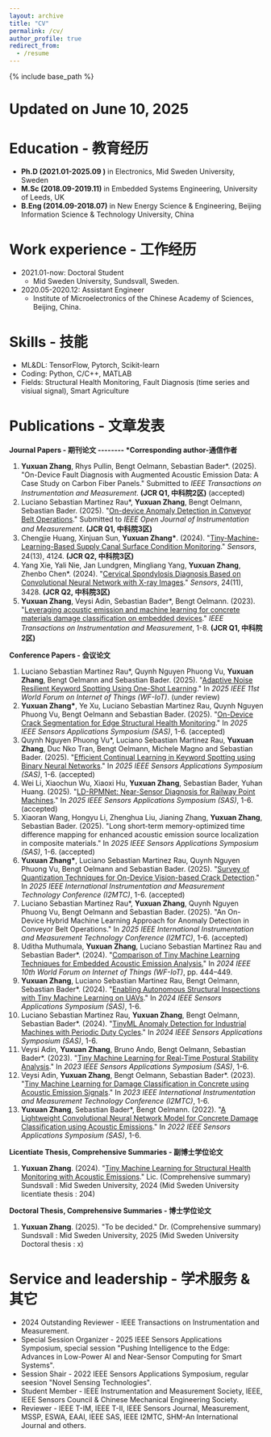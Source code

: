 ```yaml
---
layout: archive
title: "CV"
permalink: /cv/
author_profile: true
redirect_from:
  - /resume
---
```


{% include base_path %}

Updated on June 10, 2025
======

Education - 教育经历
======
* **Ph.D (2021.01-2025.09 )** in Electronics, Mid Sweden University, Sweden
* **M.Sc (2018.09-2019.11)** in Embedded Systems Engineering, University of Leeds, UK
* **B.Eng (2014.09-2018.07)** in New Energy Science & Engineering, Beijing Information Science & Technology University, China

Work experience - 工作经历
======
* 2021.01-now: Doctoral Student
  * Mid Sweden University, Sundsvall, Sweden.     
* 2020.05-2020.12: Assistant Engineer
  * Institute of Microelectronics of the Chinese Academy of Sciences, Beijing, China.

Skills - 技能
======
* ML&DL: TensorFlow, Pytorch, Scikit-learn
* Coding: Python, C/C++, MATLAB
* Fields: Structural Health Monitoring, Fault Diagnosis (time series and visiual signal), Smart Agriculture

Publications - 文章发表              
======
__Journal Papers - 期刊论文        --------        *Corresponding author-通信作者__
1. __Yuxuan Zhang__, Rhys Pullin, Bengt Oelmann, Sebastian Bader*. (2025). "On-Device Fault Diagnosis with Augmented Acoustic Emission Data: A Case Study on Carbon Fiber Panels." Submitted to _IEEE Transactions on Instrumentation and Measurement_. __(JCR Q1, 中科院2区)__ (accepted)
2. Luciano Sebastian Martinez Rau*, __Yuxuan Zhang__, Bengt Oelmann, Sebastian Bader. (2025). "[On-device Anomaly Detection in Conveyor Belt Operations](https://arxiv.org/abs/2411.10729)." Submitted to _IEEE Open Journal of Instrumentation and Measurement_. __(JCR Q1, 中科院3区)__
3. Chengjie Huang, Xinjuan Sun, __Yuxuan Zhang*__. (2024). "[Tiny-Machine-Learning-Based Supply Canal Surface Condition Monitoring](https://www.mdpi.com/1424-8220/24/13/4124)." _Sensors_, 24(13), 4124. __(JCR Q2, 中科院3区)__
4. Yang Xie, Yali Nie, Jan Lundgren, Mingliang Yang, __Yuxuan Zhang__, Zhenbo Chen*. (2024). "[Cervical Spondylosis Diagnosis Based on Convolutional Neural Network with X-ray Images](https://www.mdpi.com/1424-8220/24/11/3428)." _Sensors_, 24(11), 3428. __(JCR Q2, 中科院3区)__
5. __Yuxuan Zhang__, Veysi Adin, Sebastian Bader*, Bengt Oelmann. (2023). "[Leveraging acoustic emission and machine learning for concrete materials damage classification on embedded devices](https://ieeexplore.ieee.org/document/10227301)." _IEEE Transactions on Instrumentation and Measurement_, 1-8. __(JCR Q1, 中科院2区)__
  
__Conference Papers - 会议论文__
1. Luciano Sebastian Martinez Rau*, Quynh Nguyen Phuong Vu, __Yuxuan Zhang__, Bengt Oelmann and Sebastian Bader. (2025). "[Adaptive Noise Resilient Keyword Spotting Using One-Shot Learning](https://arxiv.org/abs/2505.09304)." In _2025 IEEE 11st World Forum on Internet of Things (WF-IoT)_. (under review)
2. __Yuxuan Zhang*__, Ye Xu, Luciano Sebastian Martinez Rau, Quynh Nguyen Phuong Vu, Bengt Oelmann and Sebastian Bader. (2025). "[On-Device Crack Segmentation for Edge Structural Health Monitoring](https://arxiv.org/abs/2505.07915)." In _2025 IEEE Sensors Applications Symposium (SAS)_, 1-6. (accepted)
3. Quynh Nguyen Phuong Vu*, Luciano Sebastian Martinez Rau, __Yuxuan Zhang__, Duc Nko Tran, Bengt Oelmann, Michele Magno and Sebastian Bader. (2025). "[Efficient Continual Learning in Keyword Spotting using Binary Neural Networks](https://arxiv.org/abs/2505.02469)." In _2025 IEEE Sensors Applications Symposium (SAS)_, 1-6. (accepted)
4. Wei Li, Xiaochun Wu, Xiaoxi Hu, __Yuxuan Zhang__, Sebastian Bader, Yuhan Huang. (2025). "[LD-RPMNet: Near-Sensor Diagnosis for Railway Point Machines](https://www.arxiv.org/abs/2506.06346)." In _2025 IEEE Sensors Applications Symposium (SAS)_, 1-6. (accepted)
5. Xiaoran Wang, Hongyu Li, Zhenghua Liu, Jianing Zhang, __Yuxuan Zhang__, Sebastian Bader. (2025). "Long short-term memory-optimized time difference mapping for enhanced acoustic emission source localization in composite materials." In _2025 IEEE Sensors Applications Symposium (SAS)_, 1-6. (accepted)
6. __Yuxuan Zhang*__, Luciano Sebastian Martinez Rau, Quynh Nguyen Phuong Vu, Bengt Oelmann and Sebastian Bader. (2025). "[Survey of Quantization Techniques for On-Device Vision-based Crack Detection](https://arxiv.org/abs/2502.02269)." In _2025 IEEE International Instrumentation and Measurement Technology Conference (I2MTC)_, 1-6. (accepted)
7. Luciano Sebastian Martinez Rau*, __Yuxuan Zhang__, Quynh Nguyen Phuong Vu, Bengt Oelmann and Sebastian Bader. (2025). "An On-Device Hybrid Machine Learning Approach for Anomaly Detection in Conveyor Belt Operations." In _2025 IEEE International Instrumentation and Measurement Technology Conference (I2MTC)_, 1-6. (accepted)
8. Uditha Muthumala, __Yuxuan Zhang__, Luciano Sebastian Martinez Rau and Sebastian Bader*. (2024). "[Comparison of Tiny Machine Learning Techniques for Embedded Acoustic Emission Analysis.](https://ieeexplore.ieee.org/document/10811219)" In _2024 IEEE 10th World Forum on Internet of Things (WF-IoT)_, pp. 444–449.
9. __Yuxuan Zhang__, Luciano Sebastian Martinez Rau, Bengt Oelmann, Sebastian Bader*. (2024). "[Enabling Autonomous Structural Inspections with Tiny Machine Learning on UAVs](https://ieeexplore.ieee.org/document/10636583)." In _2024 IEEE Sensors Applications Symposium (SAS)_, 1-6. 
10. Luciano Sebastian Martinez Rau, __Yuxuan Zhang__, Bengt Oelmann, Sebastian Bader*. (2024). "[TinyML Anomaly Detection for Industrial Machines with Periodic Duty Cycles](https://ieeexplore.ieee.org/document/10636584)." In _2024 IEEE Sensors Applications Symposium (SAS)_, 1-6.
11. Veysi Adin, __Yuxuan Zhang__, Bruno Ando, Bengt Oelmann, Sebastian Bader*. (2023). "[Tiny Machine Learning for Real-Time Postural Stability Analysis](https://ieeexplore.ieee.org/document/10254126)." In _2023 IEEE Sensors Applications Symposium (SAS)_, 1-6. 
12. Veysi Adin, __Yuxuan Zhang__, Bengt Oelmann, Sebastian Bader*. (2023). "[Tiny Machine Learning for Damage Classification in Concrete using Acoustic Emission Signals](https://ieeexplore.ieee.org/document/10175972)." In _2023 IEEE International Instrumentation and Measurement Technology Conference (I2MTC)_, 1-6. 
13. __Yuxuan Zhang__, Sebastian Bader*, Bengt Oelmann. (2022). "[A Lightweight Convolutional Neural Network Model for Concrete Damage Classification using Acoustic Emissions](https://ieeexplore.ieee.org/document/9881386)." In _2022 IEEE Sensors Applications Symposium (SAS)_, 1-6. 

__Licentiate Thesis, Comprehensive Summaries - 副博士学位论文__
1. __Yuxuan Zhang__. (2024). "[Tiny Machine Learning for Structural Health Monitoring with Acoustic Emissions](https://miun.diva-portal.org/smash/record.jsf?pid=diva2%3A1857441&dswid=-6455)." Lic. (Comprehensive summary) Sundsvall : Mid Sweden University, 2024 (Mid Sweden University licentiate thesis : 204)

__Doctoral Thesis, Comprehensive Summaries - 博士学位论文__
1. __Yuxuan Zhang__. (2025). "To be decided." Dr. (Comprehensive summary) Sundsvall : Mid Sweden University, 2025 (Mid Sweden University Doctoral thesis : x)



Service and leadership - 学术服务 & 其它
======
* 2024 Outstanding Reviewer - IEEE Transactions on Instrumentation and Measurement.
* Special Session Organizer - 2025 IEEE Sensors Applications Symposium, special session "Pushing Intelligence to the Edge: Advances in Low-Power AI and Near-Sensor Computing for Smart Systems".
* Session Shair             - 2022 IEEE Sensors Applications Symposium, regular seesion "Novel Sensing Technologies".
* Student Member            - IEEE Instrumentation and Measurement Society, IEEE, IEEE Sensors Council & Chinese Mechanical Engineering Society.
* Reviewer                  - IEEE T-IM, IEEE T-II, IEEE Sensors Journal, Measurement, MSSP, ESWA, EAAI, IEEE SAS, IEEE I2MTC, SHM-An International Journal and others.
